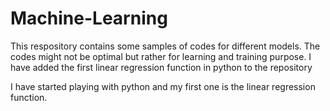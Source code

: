 # Machine-Learning
This respository contains some samples of codes for different models.  The codes might not be optimal but rather for learning and training purpose.
I have added the first linear regression function in python to the repository



I have started playing with python and my first one is the linear regression function. 


